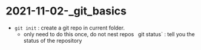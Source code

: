 # 2021-11-02-_git_basics

- `git init` : create a git repo in current folder.
	- only need to do this once, do not nest repos
` `git status` : tell you the status of the repository

